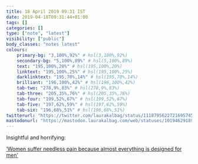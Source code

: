 ```yaml
---
title: 18 April 2019 09:31 IST
date: 2019-04-18T09:31:44+01:00
tags: []
categories: []
type: ["note", "latest"]
visibility: ["public"]
body_classes: "notes latest"
colours:
    primary-bg: "3,100%,92%" # hsl(3,100%,92%)
    secondary-bg: "5,100%,89%" # hsl(5,100%,89%)
    text: "195,100%,20%" # hsl(195,100%,20%)
    linktext: "195,100%,25%" # hsl(195,100%,25%)
    darklinktext: "195,70%,14%" # hsl(195,70%,14%)
    brilliant: "196,100%,42%" # hsl(196,100%,42%)
    tab-two: "278,9%,83%" # hsl(278,9%,83%)
    tab-three: "205,35%,76%" # hsl(205,35%,76%)
    tab-four: "199,52%,67%" # hsl(199,52%,67%)
    tab-five: "197,62%,59%" # hsl(197,62%,59%)
    tab-six: "196,68%,51%" # hsl(196,68%,51%)
twitterurl: "https://twitter.com/laurakalbag/status/1118795622721695745"
mastodonurl: "https://mastodon.laurakalbag.com/web/statuses/101946291894960666"
---
```


Insightful and horrifying:

[‘Women suffer needless pain because almost everything is designed for men’](https://www.vox.com/future-perfect/2019/4/17/18308466/invisible-women-pain-gender-data-gap-caroline-criado-perez)
